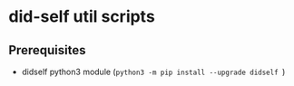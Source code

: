 # did-self util scripts
## Prerequisites
* didself python3 module (`python3 -m pip install --upgrade didself `)